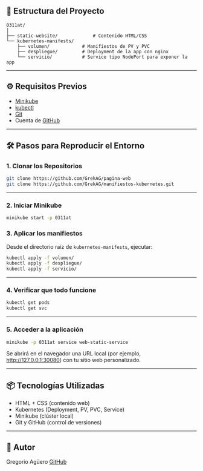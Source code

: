 ## 🧱 Estructura del Proyecto

```
0311at/
│
├── static-website/             # Contenido HTML/CSS
└── kubernetes-manifests/
    ├── volumen/            # Manifiestos de PV y PVC
    ├── despliegue/         # Deployment de la app con nginx
    └── servicio/           # Service tipo NodePort para exponer la app
```

---

## ⚙️ Requisitos Previos

- [Minikube](https://minikube.sigs.k8s.io/)
- [kubectl](https://kubernetes.io/docs/tasks/tools/)
- [Git](https://git-scm.com/)
- Cuenta de [GitHub](https://github.com/)

---

## 🛠 Pasos para Reproducir el Entorno

### 1. Clonar los Repositorios

```bash
git clone https://github.com/GrekAG/pagina-web
git clone https://github.com/GrekAG/manifiestos-kubernetes.git
```

---

### 2. Iniciar Minikube

```bash
minikube start -p 0311at
```

### 3. Aplicar los manifiestos

Desde el directorio raíz de `kubernetes-manifests`, ejecutar:

```bash
kubectl apply -f volumen/
kubectl apply -f despliegue/
kubectl apply -f servicio/
```

---

### 4. Verificar que todo funcione

```bash
kubectl get pods
kubectl get svc
```

---

### 5. Acceder a la aplicación

```bash
minikube -p 0311at service web-static-service
```

Se abrirá en el navegador una URL local (por ejemplo, http://127.0.0.1:30080) con tu sitio web personalizado.

---

## 📦 Tecnologías Utilizadas

- HTML + CSS (contenido web)
- Kubernetes (Deployment, PV, PVC, Service)
- Minikube (clúster local)
- Git y GitHub (control de versiones)

---

## 🧠 Autor

Gregorio Agüero
[GitHub](https://github.com/GrekAG)
